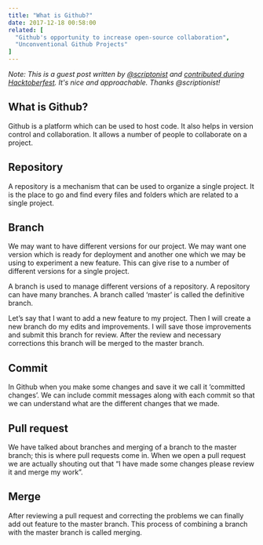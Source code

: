 ```yaml
---
title: "What is Github?"
date: 2017-12-18 00:58:00
related: [
  "Github's opportunity to increase open-source collaboration",
  "Unconventional Github Projects"
]
---
```


*Note: This is a guest post written by [@scriptonist](https://github.com/scriptonist) and [contributed during Hacktoberfest]({{site.url}}/2017/11/19/hacktoberfest-2017/#write-a-guest-post). It's nice and approachable. Thanks @scriptionist!*


## What is Github?

Github is a platform which can be used to host code. It also helps in version control and collaboration. It allows a number of people to collaborate on a project.

## Repository

A repository is a mechanism that can be used to organize a single project. It is the place to go and find every files and folders which are related to a single project.

## Branch

We may want to have different versions for our project. We may want one version which is ready for deployment and another one which we may be using to experiment a new feature. This can give rise to a number of different versions for a single project.

A branch is used to manage different versions of a repository. A repository can have many branches. A branch called ‘master’ is called the definitive branch.

Let’s say that I want to add a new feature to my project. Then I will create a new branch do my edits and improvements. I will save those improvements and submit this branch for review. After the review and necessary corrections this branch will be merged to the master branch.

## Commit

In Github when you make some changes and save it we call it ‘committed changes’. We can include commit messages along with each commit so that we can understand what are the different changes that we made.

## Pull request

We have talked about branches and merging of a branch to the master branch; this is where pull requests come in. When we open a pull request we are actually shouting out that “I have made some changes please review it and merge my work”.

## Merge

After reviewing a pull request and correcting the problems we can finally add out feature to the master branch. This process of combining a branch with the master branch is called merging.
